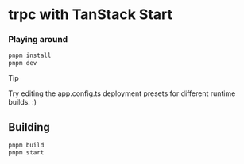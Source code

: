 # trpc with TanStack Start

### Playing around

```bash
pnpm install
pnpm dev
```

> [!TIP]
> Try editing the app.config.ts deployment presets for different runtime builds. :)

## Building

```bash
pnpm build
pnpm start
```
